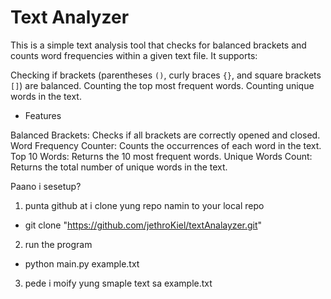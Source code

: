 # Text Analyzer

This is a simple text analysis tool that checks for balanced brackets and counts word frequencies within a given text file. It supports:

Checking if brackets (parentheses `()`, curly braces `{}`, and square brackets `[]`) are balanced.
Counting the top most frequent words.
Counting unique words in the text.

- Features

Balanced Brackets: Checks if all brackets are correctly opened and closed.
Word Frequency Counter: Counts the occurrences of each word in the text.
Top 10 Words: Returns the 10 most frequent words.
Unique Words Count: Returns the total number of unique words in the text.

Paano i sesetup?

1. punta github at i clone yung repo namin to your local repo
- git clone "https://github.com/jethroKiel/textAnalayzer.git" 
2. run the program
- python main.py example.txt
3. pede i moify yung smaple text sa example.txt